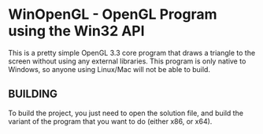 # WinOpenGL - OpenGL Program using the Win32 API
This is a pretty simple OpenGL 3.3 core program that draws a triangle to the screen
without using any external libraries. This program is only native to Windows,
so anyone using Linux/Mac will not be able to build.

## BUILDING

To build the project, you just need to open the solution file, and build the variant of the program
that you want to do (either x86, or x64).